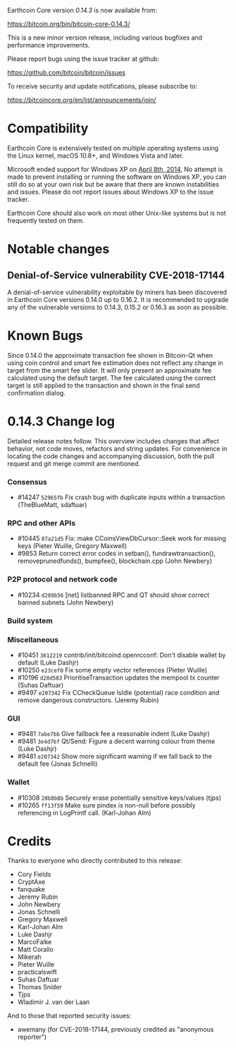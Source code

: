 Earthcoin Core version *0.14.3* is now available from:

  <https://bitcoin.org/bin/bitcoin-core-0.14.3/>

This is a new minor version release, including various bugfixes and
performance improvements.

Please report bugs using the issue tracker at github:

  <https://github.com/bitcoin/bitcoin/issues>

To receive security and update notifications, please subscribe to:

  <https://bitcoincore.org/en/list/announcements/join/>

Compatibility
==============

Earthcoin Core is extensively tested on multiple operating systems using
the Linux kernel, macOS 10.8+, and Windows Vista and later.

Microsoft ended support for Windows XP on [April 8th, 2014](https://www.microsoft.com/en-us/WindowsForBusiness/end-of-xp-support),
No attempt is made to prevent installing or running the software on Windows XP, you
can still do so at your own risk but be aware that there are known instabilities and issues.
Please do not report issues about Windows XP to the issue tracker.

Earthcoin Core should also work on most other Unix-like systems but is not
frequently tested on them.

Notable changes
===============

Denial-of-Service vulnerability CVE-2018-17144
 -------------------------------

A denial-of-service vulnerability exploitable by miners has been discovered in
Earthcoin Core versions 0.14.0 up to 0.16.2. It is recommended to upgrade any of
the vulnerable versions to 0.14.3, 0.15.2 or 0.16.3 as soon as possible.

Known Bugs
==========

Since 0.14.0 the approximate transaction fee shown in Bitcoin-Qt when using coin
control and smart fee estimation does not reflect any change in target from the
smart fee slider. It will only present an approximate fee calculated using the
default target. The fee calculated using the correct target is still applied to
the transaction and shown in the final send confirmation dialog.

0.14.3 Change log
=================

Detailed release notes follow. This overview includes changes that affect
behavior, not code moves, refactors and string updates. For convenience in locating
the code changes and accompanying discussion, both the pull request and
git merge commit are mentioned.

### Consensus
- #14247 `52965fb` Fix crash bug with duplicate inputs within a transaction (TheBlueMatt, sdaftuar)
 
### RPC and other APIs

- #10445 `87a21d5` Fix: make CCoinsViewDbCursor::Seek work for missing keys (Pieter Wuille, Gregory Maxwell)
- #9853 Return correct error codes in setban(), fundrawtransaction(), removeprunedfunds(), bumpfee(), blockchain.cpp (John Newbery)


### P2P protocol and network code

- #10234 `d289b56` [net] listbanned RPC and QT should show correct banned subnets (John Newbery)

### Build system


### Miscellaneous

- #10451 `3612219` contrib/init/bitcoind.openrcconf: Don't disable wallet by default (Luke Dashjr)
- #10250 `e23cef0` Fix some empty vector references (Pieter Wuille)
- #10196 `d28d583` PrioritiseTransaction updates the mempool tx counter (Suhas Daftuar)
- #9497 `e207342` Fix CCheckQueue IsIdle (potential) race condition and remove dangerous constructors. (Jeremy Rubin)

### GUI

- #9481 `7abe7bb` Give fallback fee a reasonable indent (Luke Dashjr)
- #9481 `3e4d7bf` Qt/Send: Figure a decent warning colour from theme (Luke Dashjr)
- #9481 `e207342` Show more significant warning if we fall back to the default fee (Jonas Schnelli)

### Wallet

- #10308 `28b8b8b` Securely erase potentially sensitive keys/values (tjps)
- #10265 `ff13f59` Make sure pindex is non-null before possibly referencing in LogPrintf call. (Karl-Johan Alm)

Credits
=======

Thanks to everyone who directly contributed to this release:

- Cory Fields
- CryptAxe
- fanquake
- Jeremy Rubin
- John Newbery
- Jonas Schnelli
- Gregory Maxwell
- Karl-Johan Alm
- Luke Dashjr
- MarcoFalke
- Matt Corallo
- Mikerah
- Pieter Wuille
- practicalswift
- Suhas Daftuar
- Thomas Snider
- Tjps
- Wladimir J. van der Laan

And to those that reported security issues:

- awemany (for CVE-2018-17144, previously credited as "anonymous reporter")

